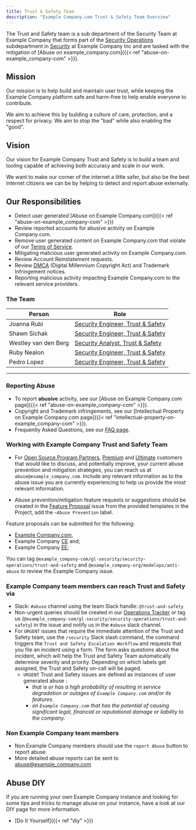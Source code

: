 ```yaml
---
title: Trust & Safety Team
description: "Example Company.com Trust & Safety Team Overview"
---
```


<link rel="stylesheet" type="text/css" href="/stylesheets/biztech.css" />

The Trust and Safety team is a sub department of the Security Team at Example Company that forms part of the [Security Operations](/handbook/security/security-operations) subdepartment in [Security](/handbook/security) at Example Company Inc and are tasked with the mitigation of [Abuse on example_company.com]({{< ref "abuse-on-example_company-com" >}}).

## Mission

Our mission is to help build and maintain user trust, while keeping the Example Company platform safe and harm-free to help enable everyone to contribute.

We aim to achieve this by building a culture of care, protection, and a respect for privacy. We aim to stop the "bad" while also enabling the "good".

## Vision

Our vision for Example Company Trust and Safety is to build a team and tooling capable of achieving both accuracy and scale in our work.

We want to make our corner of the internet a little safer, but also be the best internet citizens we can be by helping to detect and report abuse externally.

## Our Responsibilities

- Detect user generated [Abuse on Example Company.com]({{< ref "abuse-on-example_company-com" >}})
- Review reported accounts for abusive activity on Example Company.com.
- Remove user generated content on Example Company.com that violate of our [Terms of Service](https://about.example_company.com/terms/).
- Mitigating malicious user generated activity on Example Company.com.
- Review Account Reinstatement requests.
- Review [DMCA](/handbook/legal/dmca/) (Digital Millennium Copyright Act) and Trademark Infringement notices.
- Reporting malicious activity impacting Example Company.com to the relevant service providers.

### <i class="fas fa-users" id="biz-tech-icons"></i> The Team

<table>
<thead>
<tr>
<th>Person</th>
<th>Role</th>
</tr>
</thead>
<tbody>
<tr>
<td>Joanna Rubi</td>
<td><a href="/job-families/security/trust-and-safety">Security Engineer, Trust & Safety</a></td>
</tr>
<tr>
<td>Shawn Sichak</td>
<td><a href="/job-families/security/trust-and-safety">Security Engineer, Trust & Safety</a></td>
</tr>
<tr>
<td>Westley van den Berg</td>
<td><a href="/job-families/security/trust-and-safety">Security Analyst, Trust & Safety</a></td>
</tr>
<tr>
<td>Ruby Nealon</td>
<td><a href="/job-families/security/trust-and-safety">Security Engineer, Trust & Safety</a></td>
</tr>
<tr>
<td>Pedro Lopez</td>
<td><a href="/job-families/security/trust-and-safety">Security Engineer, Trust & Safety</a></td>
</tr>
</tbody>
</table>

---

### Reporting Abuse

- To report **abusive** activity, see our [Abuse on Example Company.com page]({{< ref "abuse-on-example_company-com" >}}).
- Copyright and Trademark infringements, see our [Intellectual Property on Example Company.com page]({{< ref "intellectual-property-on-example_company-com" >}}).
- Frequently Asked Questions, see our [FAQ page](faq/).

### Working with Example Company Trust and Safety Team

- For [Open Source Program Partners](https://about.example_company.com/solutions/open-source/partners/), [Premium](https://about.example_company.com/pricing/premium/) and [Ultimate](https://about.example_company.com/pricing/ultimate/) customers that would like to discuss, and potentially improve, your current abuse prevention and mitigation strategies, you can reach us at `abuse@example_company.com`. Include any relevant information as to the abuse issue you are currently experiencing to help us provide the most relevant information.

- Abuse prevention/mitigation feature requests or suggestions should be created in the [Feature Proposal](https://example_company.com/example_company-org/example_company/-/issues/new?issue%5Bmilestone_id%5D=) issue from the provided templates in the Project, add the `~Abuse Prevention` label.

Feature proposals can be submitted for the following:

- [Example Company.com](https://example_company.com/example_company-com),
- Example Company [CE](https://about.example_company.com/install/?version=ce) and;
- Example Company [EE](https://about.example_company.com/install/);

You can tag `@example_company-com/gl-security/security-operations/trust-and-safety` and `@example_company-org/modelops/anti-abuse` to review the Example Company issue.

### Example Company team members can reach Trust and Safety via

- Slack: `#abuse` channel using the team Slack handle: `@trust-and-safety`
- Non-urgent queries should be created in our [Operations Tracker](https://example_company.com/example_company-com/gl-security/security-operations/trust-and-safety/operations) or tag us (`@example_company-com/gl-security/security-operations/trust-and-safety`) in the issue and notify us in the `#abuse` slack channel.
- For `URGENT` issues that require the immediate attention of the Trust and Safety team, use the `/security` Slack slash command, the command triggers the `Trust and Safety Escalation Workflow` and requests that you file an incident using a form. The form asks questions about the incident, which will help the Trust and Safety Team automatically determine severity and priority. Depending on which labels get assigned, the Trust and Safety on-call will be paged.
  - `URGENT` Trust and Safety issues are defined as instances of user generated abuse :
    - *that is or has a high probability of resulting in service degradation or outages of `Example Company.com` and/or its features.*
    - *on `Example Company.com` that has the potential of causing significant legal, financial or reputational damage or liability to the company.*

### Non Example Company team members

- Non Example Company members should use the `report Abuse` button to report abuse.
- More detailed abuse reports can be sent to abuse@example_company.com

## <i class="fas fa-book" id="biz-tech-icons"></i> Abuse DIY

If you are running your own Example Company instance and looking for some tips and tricks to manage abuse on your instance, have a look at our DIY page for more information.

- [Do It Yourself]({{< ref "diy" >}})
